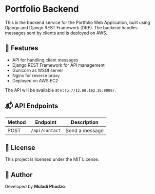 # Portfolio Backend

This is the backend service for the Portfolio Web Application, built using Django and Django REST Framework (DRF). The backend handles messages sent by clients and is deployed on AWS.

## 🚀 Features
- API for handling client messages
- Django REST Framework for API management
- Gunicorn as WSGI server
- Nginx for reverse proxy
- Deployed on AWS EC2

The API will be available at `http://13.60.162.35:8000/`.

## 📬 API Endpoints
| Method | Endpoint | Description |
|--------|---------|-------------|
| POST | `/api/contact` | Send a message |

## 📜 License
This project is licensed under the MIT License.

## 👤 Author
Developed by **Muladi Phodzo**.

